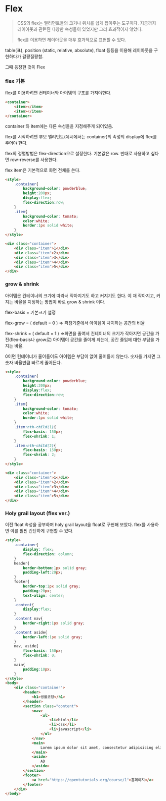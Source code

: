 # Flex

>CSS의 flex는 엘리먼트들의 크기나 위치를 쉽게 잡아주는 도구이다. 지금까지 레이아웃과 관련된 다양한 속성들이 있었지만 그리 효과적이지 않았다.
>
>flex를 이용하면 레이아웃을 매우 효과적으로 표현할 수 있다.



table(표), position (static, relative, absolute), float 등등을 이용해 레이아웃을 구현하다가 갈팡질팡함.



그때 등장한 것이 Flex



### flex 기본



flex를 이용하려면 컨테이너와 아이템의 구조를 가져야한다.

```html
<container>
	<item></item>
    <item></item>
</container>
```



container 와 item에는 다른 속성들을 지정해주게 되어있음.



flex를 시작하려면 부모 엘리먼트(예시에서는 container)의 속성의 display에 flex를 주어야 한다.

flex의 정렬방법은 flex-direction으로 설정한다. 기본값은 row. 반대로 사용하고 싶다면 row-reverse를 사용한다.



flex item은 기본적으로 화면 전체를 쓴다.

```html
<style>
    .container{
        background-color: powderblue;
        height:200px;
        display:flex;
        flex-direction:row;
    }
    .item{
        background-color: tomato;
        color:white;
        border:1px solid white;
    }
</style>

<div class="container">
    <div class="item">1</div>
    <div class="item">2</div>
    <div class="item">3</div>
    <div class="item">4</div>
    <div class="item">5</div>
</div>
```



### grow & shrink



아이템은 컨테이너의 크기에 따라서 작아지기도 하고 커지기도 한다. 이 때 작아지고, 커지는 비율을 지정하는 방법이 바로 grow & shrink 이다.



flex-basis = 기본크기 설정

flex-grow = ( default = 0 ) => 꽉참기준에서 아이템이 차지하는 공간의 비율

flex-shrink =  ( default = 1 ) =>화면을 줄여서 컨테이너의 크기가 작아지면 공간을 가진(flex-basis나  grow로) 아이템이 공간을 줄이게 되는데, 공간 줄임에 대한 부담을 가지는 비율. 

0이면 컨테이너가 줄어들어도 아이템은 부담이 없어 줄어들지 않는다. 숫자를 가지면 그 숫자 비율만큼 빠르게 줄어든다.



```html
<style>
    .container{
        background-color: powderblue;
        height:200px;
        display:flex;
        flex-direction:row;
    }
    .item{
        background-color: tomato;
        color:white;
        border:1px solid white;         
    }
    .item:nth-child(1){
        flex-basis: 150px;
        flex-shrink: 1;
    }
    .item:nth-child(2){
        flex-basis: 150px;
        flex-shrink: 2;
    }
</style>

<div class="container">
    <div class="item">1</div>
    <div class="item">2</div>
    <div class="item">3</div>
    <div class="item">4</div>
    <div class="item">5</div>
</div>
```



### Holy grail layout (flex ver.)



이전 float 속성을 공부하며 holy grail layout을 float로 구현해 보았다. flex를 사용하면 이를 훨씬 간단하게 구현할 수 있다.



```html
<style>
    .container{
        display: flex;
        flex-direction: column;
    }
    header{
        border-bottom:1px solid gray;
        padding-left:20px;
    }
    footer{
        border-top:1px solid gray;
        padding:20px;
        text-align: center;
    }
    .content{
        display:flex;
    }
    .content nav{
        border-right:1px solid gray;
    }
    .content aside{
        border-left:1px solid gray;    
    }
    nav, aside{
        flex-basis: 150px;
        flex-shrink: 0;
    }
    main{
        padding:10px;
    }
</style>
<body>
    <div class="container">
        <header>
            <h1>생활코딩</h1>
        </header>
        <section class="content">
            <nav>
                <ul>
                    <li>html</li>
                    <li>css</li>
                    <li>javascript</li>
                </ul>
            </nav>
            <main>
                Lorem ipsum dolor sit amet, consectetur adipisicing elit. Reiciendis veniam totam labore ipsum, nesciunt temporibus repudiandae facilis earum, sunt autem illum quam dolore, quae optio nemo vero quidem animi tempore aliquam voluptas assumenda ipsa voluptates. Illum facere dolor eos, corporis nobis, accusamus velit, similique cum iste unde vero harum voluptatem molestias excepturi.
            </main>
            <aside>
                AD
            </aside>
        </section>
        <footer>
            <a href="https://opentutorials.org/course/1">홈페이지</a>
        </footer>
    </div>
</body>
```









